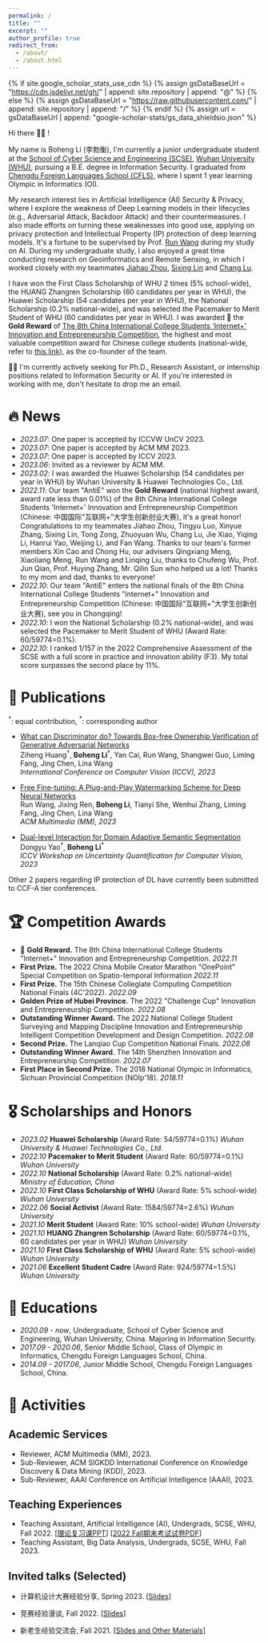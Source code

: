 ```yaml
---
permalink: /
title: ""
excerpt: ""
author_profile: true
redirect_from: 
  - /about/
  - /about.html
---
```


{% if site.google_scholar_stats_use_cdn %}
{% assign gsDataBaseUrl = "https://cdn.jsdelivr.net/gh/" | append: site.repository | append: "@" %}
{% else %}
{% assign gsDataBaseUrl = "https://raw.githubusercontent.com/" | append: site.repository | append: "/" %}
{% endif %}
{% assign url = gsDataBaseUrl | append: "google-scholar-stats/gs_data_shieldsio.json" %}

<span class='anchor' id='about-me'></span>

Hi there 👋👋 !

My name is Boheng Li (李勃衡), I'm currently a junior undergraduate student at the [School of Cyber Science and Engineering (SCSE)](http://cse.whu.edu.cn/index.htm), [Wuhan University (WHU)](https://www.whu.edu.cn/), pursuing a B.E. degree in Information Security. I graduated from [Chengdu Foreign Languages School (CFLS)](http://www.cfls.net.cn/), where I spent 1 year learning Olympic in Informatics (OI).

My research interest lies in Artificial Intelligence (AI) Security & Privacy, where I explore the weakness of Deep Learning models in their lifecycles (e.g., Adversarial Attack, Backdoor Attack) and their countermeasures. I also made efforts on turning these weaknesses into good use, applying on privacy protection and Intellectual Property (IP) protection of deep learning models. It's a fortune to be supervised by Prof. [Run Wang](http://wangrun.github.io/) during my study on AI. During my undergraduate study, I also enjoyed a great time conducting research on  Geoinformatics and Remote Sensing, in which I worked closely with my teammates [Jiahao Zhou](https://github.com/DDAKUN), [Sixing Lin](https://defaultlin.cn/) and [Chang Lu](https://mp.weixin.qq.com/s/8cqtcRdgskJ1gn_dXjAHzA).

I have won the First Class Scholarship of WHU 2 times (5% school-wide), the HUANG Zhangren Scholarship (60 candidates per year in WHU), the Huawei Scholarship (54 candidates per year in WHU), the National Scholarship (0.2% national-wide), and was selected the Pacemaker to Merit Student of WHU (60 candidates per year in WHU). I was awarded 🏅️ the **Gold Reward** of [The 8th China International College Students 'Internet+' Innovation and Entrepreneurship Competition](https://cy.ncss.cn/), the highest and most valuable competition award for Chinese college students (national-wide, refer to [this link](https://news.eol.cn/yaowen/202103/t20210322_2087129.shtml)), as the co-founder of the team.

🌟🌟 I'm currently actively seeking for Ph.D., Research Assistant, or internship positions related to Information Security or AI. If you're interested in working with me, don't hesitate to drop me an email. 

<!-- My curriculum vitae can be downloaded [here (in English)](https://github.com/AntigoneRandy/antigonerandy.github.io/raw/main/docs/Boheng_Li_s_CV.pdf).  -->

# 🔥 News
- *2023.07*: One paper is accepted by ICCVW UnCV 2023.
- *2023.07*: One paper is accepted by ACM MM 2023.
- *2023.07*: One paper is accepted by ICCV 2023.
- *2023.06*: Invited as a reviewer by ACM MM.
- *2023.02*: I was awarded the Huawei Scholarship (54 candidates per year in WHU) by Wuhan University & Huawei Technologies Co., Ltd.
- *2022.11*: Our team "AntiE" won the **Gold Reward** (national highest award, award rate less than 0.01%) of the 8th China International College Students 'Internet+' Innovation and Entrepreneurship Competition (Chinese: 中国国际“互联网+”大学生创新创业大赛), it's a great honor! Congratulations to my teammates Jiahao Zhou, Tingyu Luo, Xinyue Zhang, Sixing Lin, Tong Zong, Zhuoyuan Wu, Chang Lu, Jie Xiao, Yiqing Li, Hanrui Yao, Weijing Li, and Fan Wang. Thanks to our team's former members Xin Cao and Chong Hu, our advisers Qingxiang Meng, Xiaoliang Meng, Run Wang and Linqing Liu, thanks to Chufeng Wu, Prof. Jun Qian, Prof. Huying Zhang, Mr. Qilin Sun who helped us a lot! Thanks to my mom and dad, thanks to everyone!
- *2022.10*: Our team "AntiE" enters the national finals of the 8th China International College Students "Internet+" Innovation and Entrepreneurship Competition (Chinese: 中国国际“互联网+”大学生创新创业大赛), see you in Chongqing!
- *2022.10*: I won the National Scholarship (0.2% national-wide), and was selected the Pacemaker to Merit Student of WHU (Award Rate: 60/59774=0.1%).
- *2022.10*: I ranked 1/157 in the 2022 Comprehensive Assessment of the SCSE with a full score in practice and innovation ability (F3). My total score surpasses the second place by 11%.

<!-- - *2022.08*: Our team won the Outstanding Winner Award (highest award) in the 2022 National College Student Surveying and Mapping Discipline Innovation and Entrepreneurship Intelligent Competition Development and Design Competition. Congrats to my teammates Jiahao Zhou, Sixing Lin, and Tingyu Luo.
- *2022.08*: Our team "AntiE" won the Golden Prize in the 8th China International College Students "Internet+" Innovation and Entrepreneurship Competition, Hubei Province Division (Chinese: 中国国际“互联网+”大学生创新创业大赛), and successfully entered the National Finals. -->

<!-- - *2022.08*: Our team won the First Prize in the 15th Chinese Collegiate Computing Competition National Finals (4C'2022). Congratulations to my teammates Jiahao Zhou and Sixing Lin.
- *2022.08*: Our team "AntiE" won the Outstanding Winner Award in the 14th Shenzhen Innovation and Entrepreneurship Competition.
- *2022.07*: This semester ends with a GPA of 4.0/4.0 and an average score of 95.47/100.
- *2022.07*: I won the Second Prize in the Lanqiao Cup national finals.
- *2022.07*: Our team "AntiE" (Chinese: 安急易) won the Golden Prize in the "Challenge Cup" Innovation and Entrepreneurship Competition (Chinese: “挑战杯”中国大学生创业计划竞赛), Hubei Province Division, and successfully entered the National Competition.
- *2022.06*: I am awarded as "social activity activist" (Chinese: 社会活动积极分子) by Wuhan University.
- *2022.06*: Our paper "Optimized Design Method for Satellite Constellation Configuration Based on Real-time Coverage Area Evaluation" is accepted by Geoinformatics 2022. \[[pdf](https://arxiv.org/pdf/2209.09131.pdf)\]
- *2022.06*: Our paper "Comprehensive Evaluation of Emergency Shelters in Wuhan City Based on GIS" is accepted by Geoinformatics 2022. \[[pdf](https://arxiv.org/pdf/2209.07687.pdf)\] -->

# 📝 Publications 

$^\dagger$: equal contribution, $^*$: corresponding author

<!-- ## 🛰️ Geoinformatics & Remote Sensing
- [Optimized Design Method for Satellite Constellation Configuration Based on Real-time Coverage Area Evaluation](https://ieeexplore.ieee.org/document/9963835)   
Jiahao Zhou, **Boheng Li**, Qingxiang Meng   
*The 29th International Conference on Geoinformatics (CPGIS), 2022*

- [Comprehensive Evaluation of Emergency Shelters in Wuhan City Based on GIS](https://ieeexplore.ieee.org/document/9963810)   
Tingyu Luo, **Boheng Li**, Jiahao Zhou, Qingxiang Meng   
*The 29th International Conference on Geoinformatics (CPGIS), 2022* -->

<!-- ## 🤖️ AI Security, Privacy & Intellectual Property (IP) Protection -->
- [What can Discriminator do? Towards Box-free Ownership Verification of Generative Adversarial Networks](https://arxiv.org/abs/2307.15860)   
Ziheng Huang$^\dagger$, **Boheng Li**$^\dagger$, Yan Cai, Run Wang, Shangwei Guo, Liming Fang, Jing Chen, Lina Wang   
*International Conference on Computer Vision (ICCV), 2023*

- [Free Fine-tuning: A Plug-and-Play Watermarking Scheme for Deep Neural Networks](https://arxiv.org/abs/2210.07809)   
Run Wang, Jixing Ren, **Boheng Li**, Tianyi She, Wenhui Zhang, Liming Fang, Jing Chen, Lina Wang  
*ACM Multimedia (MM), 2023*

- [Dual-level Interaction for Domain Adaptive Semantic Segmentation](https://arxiv.org/abs/2307.07972)   
Dongyu Yao$^\dagger$, **Boheng Li**$^*$    
*ICCV Workshop on Uncertainty Quantification for Computer Vision, 2023*


Other 2 papers regarding IP protection of DL have currently been submitted to CCF-A tier conferences.
<!-- ## 🖨️ Preprints & In Submission -->


# 🏆 Competition Awards
- 🏅️ **Gold Reward.** The 8th China International College Students "Internet+" Innovation and Entrepreneurship Competition. *2022.11*
- **First Prize.** The 2022 China Mobile Creator Marathon "OnePoint" Special Competition on Spatio-temporal Information *2022.11*
- **First Prize.** The 15th Chinese Collegiate Computing Competition National Finals (4C'2022). *2022.09*
- **Golden Prize of Hubei Province.** The 2022 "Challenge Cup" Innovation and Entrepreneurship Competition. *2022.08*
- **Outstanding Winner Award.** The 2022 National College Student Surveying and Mapping Discipline Innovation and Entrepreneurship Intelligent Competition Development and Design Competition. *2022.08*
- **Second Prize.** The Lanqiao Cup Competition National Finals. *2022.08*
- **Outstanding Winner Award.** The 14th Shenzhen Innovation and Entrepreneurship Competition. *2022.07*
- **First Place in Second Prize.** The 2018 National Olympic in Informatics, Sichuan Provincial Competition (NOIp'18). *2018.11*

# 🎖 Scholarships and Honors
- *2023.02* **Huawei Scholarship** (Award Rate: 54/59774=0.1%) *Wuhan University & Huawei Technologies Co., Ltd.*
- *2022.10* **Pacemaker to Merit Student** (Award Rate: 60/59774=0.1%) *Wuhan University*
- *2022.10* **National Scholarship** (Award Rate: 0.2% national-wide) *Ministry of Education, China* 
- *2022.10* **First Class Scholarship of WHU** (Award Rate: 5% school-wide) *Wuhan University* 
- *2022.06* **Social Activist** (Award Rate: 1584/59774=2.6%) *Wuhan University*
- *2021.10* **Merit Student**  (Award Rate: 10% school-wide) *Wuhan University* 
- *2021.10* **HUANG Zhangren Scholarship** (Award Rate: 60/59774=0.1%, 60 candidates per year in WHU) *Wuhan University* 
- *2021.10* **First Class Scholarship of WHU** (Award Rate: 5% school-wide) *Wuhan University* 
- *2021.06* **Excellent Student Cadre** (Award Rate: 924/59774=1.5%) *Wuhan University*

# 📖 Educations
- *2020.09 - now*, Undergraduate, School of Cyber Science and Engineering, Wuhan University, China. Majoring in Information Security. 
- *2017.09 - 2020.06*, Senior Middle School, Class of Olympic in Informatics, Chengdu Foreign Languages School, China.
- *2014.09 - 2017.06*, Junior Middle School, Chengdu Foreign Languages School, China.

# 🎡 Activities

## Academic Services

- Reviewer, ACM Multimedia (MM), 2023.
- Sub-Reviewer, ACM SIGKDD International Conference on Knowledge Discovery & Data Mining (KDD), 2023.
- Sub-Reviewer, AAAI Conference on Artificial Intelligence (AAAI), 2023.

## Teaching Experiences
- Teaching Assistant, Artificial Intelligence (AI), Undergrads, SCSE, WHU, Fall 2022. \[[理论复习课PPT](https://github.com/AntigoneRandy/antigonerandy.github.io/raw/main/docs/AI2022Review-BohengLi.pdf)\] \[[2022 Fall期末考试试卷PDF](https://github.com/AntigoneRandy/antigonerandy.github.io/raw/main/docs/AIFinalExam-Fall2022.pdf)\]
- Teaching Assistant, Big Data Analysis, Undergrads, SCSE, WHU, Fall 2023.

## Invited talks (Selected)

- 计算机设计大赛经验分享, Spring 2023. \[[Slides](https://github.com/AntigoneRandy/antigonerandy.github.io/raw/main/docs/ComputerDeignCompetition.pdf)\]

- 竞赛经验漫谈, Fall 2022. \[[Slides](https://github.com/AntigoneRandy/antigonerandy.github.io/raw/main/docs/Competitions-2022Fall.pdf)\]

- 新老生经验交流会, Fall 2021. \[[Slides and Other Materials](https://github.com/AntigoneRandy/antigonerandy.github.io/raw/main/docs/ExperienceSharing2021Winter.zip)\]

<!-- # 💻 Internships
To be updated. -->

<!-- # 🔗 Useful Links

## Courses

- [Linear Algebra (Hung-yi Lee, NTU, 2018)](https://www.youtube.com/watch?v=uUrt8xgdMbs&list=PLJV_el3uVTsNmr39gwbyV-0KjULUsN7fW)

- [CS229: Machine Learning](https://cs229.stanford.edu/)

- [CS230 Deep Learning](https://cs230.stanford.edu/)

- [CS231n Deep Learning for Computer Vision](http://cs231n.stanford.edu/)

- [CS224n: Natural Language Processing with Deep Learning](http://web.stanford.edu/class/cs224n/)

- [CS131 Computer Vision: Foundations and Applications](http://vision.stanford.edu/teaching/cs131_fall2223/index.html)

- [北京邮电大学鲁鹏-计算机视觉 清晰版 国家级精品课程](https://www.bilibili.com/video/BV1VW4y1v7Ph/)

- [火炉课堂-深度学习 (厦门大学)](https://www.bilibili.com/video/BV1qq4y1f7Fm)

- [中科大-凸优化](https://www.bilibili.com/video/av40868517)

- [The Next Step for Machine Learning (Hung-yi Lee, NTU, 2019)](https://www.youtube.com/watch?v=XnyM3-xtxHs&list=PLJV_el3uVTsOK_ZK5L0Iv_EQoL1JefRL4)

- [人工智能的数学基础（清华出版社）](https://www.bilibili.com/video/BV15N4y1w7e1/)

- [理解机器学习](https://www.bilibili.com/video/BV1hg411h7ys)

## Writing

- 英文学术论文写作指南 \[[link](https://www.bilibili.com/video/BV1aa411H757/)\]

- 学术规范与论文写作-南开大学程明明 \[[link](https://www.bilibili.com/video/BV18F411M7YL/)\]

- [Matplotlib cheatsheets and handouts](https://matplotlib.org/cheatsheets/)

- [十分钟掌握Seaborn，进阶Python数据可视化分析](https://zhuanlan.zhihu.com/p/49035741)

- [科学写作与哲学](https://zhuanlan.zhihu.com/p/433168083)

- [绘图软件/编程大全](https://www.bilibili.com/video/BV1gR4y1y76U)

- [如何进行高质量科研论文的写作：Shui Yu 悉尼科技大学](https://www.bilibili.com/video/BV1a8411s7Nr?p=1)

## 💻 Coding Skills

- Python最佳实践指南 \[[link](http://itpcb.com/docs/pythonguide/)\]

- Python Cookbook 3rd Edition Documentation \[[link](http://itpcb.com/docs/python3cookbook/)\]

- 🥡 Git 菜单 \[[link](http://itpcb.com/docs/gitrecipes/)\]

- Linux 基础与工具教程 \[[link](http://itpcb.com/docs/linuxtools/base/index.html)\]

## 🤖️ Artificial Intelligence & Deep Learning

- 新手如何入门pytorch？ \[[link](https://www.zhihu.com/question/55720139/answer/2788304721)\]

- 人工智能与Pytorch深度学习 \[[link](https://space.bilibili.com/100682193/channel/collectiondetail?sid=689091)\]

- [A PyTorch Tools, best practices & Styleguide](https://github.com/IgorSusmelj/pytorch-styleguide)

## Roadmap

- [科研人必看！盘点那些最好用的 AI 学术科研工具](https://zhuanlan.zhihu.com/p/153279496)

- [本科生如何自学机器学习？](https://www.zhihu.com/question/332726203/answer/737596538)

- [计算机视觉中的对抗样本 (Adversarial example)](https://zhuanlan.zhihu.com/p/352456539)

- [简单梳理一下机器学习可解释性 (Interpretability)](https://zhuanlan.zhihu.com/p/141013178)

## Misc

- [网络安全领域的科学研究和论文发表 美国西北大学 Xinyu Xing](https://www.bilibili.com/video/BV1Le4y1S7uw)

- [CVPR 9999 Best Paper——《一种加辣椒的番茄炒蛋》](https://zhuanlan.zhihu.com/p/433237905)

- [深度学习理论与实践---深度学习中的信息论：熵、最短编码、交叉熵与互信息](https://zhuanlan.zhihu.com/p/565412701)

- [Pytorch实验代码的亿些小细节](https://github.com/ahangchen/windy-afternoon/blob/master/ml/pratice/torch_best_practice.md)

- [【万字长文详解】Python库collections，让你击败99%的Pythoner](https://zhuanlan.zhihu.com/p/343747724)

- [记一次神奇的 Rebuttal 经历](https://zhuanlan.zhihu.com/p/353761920)

- [精美的终端工具 - Rich](https://www.zhihu.com/question/317758961/answer/2627662722)

- [有没有什么可以节省大量时间的 Deep Learning 效率神器？-深度学习可视化中间变量的神器Visualizer](https://www.zhihu.com/question/384519338/answer/2620414587)

- [AI-research-tools](https://github.com/bighuang624/AI-research-tools/blob/master/README.md#ai-research-tools)

- [自动超参数搜索工具optuna](https://github.com/optuna/optuna)

- [科研写作技巧](https://www.zhihu.com/question/528654768/answer/2452424449) -->
